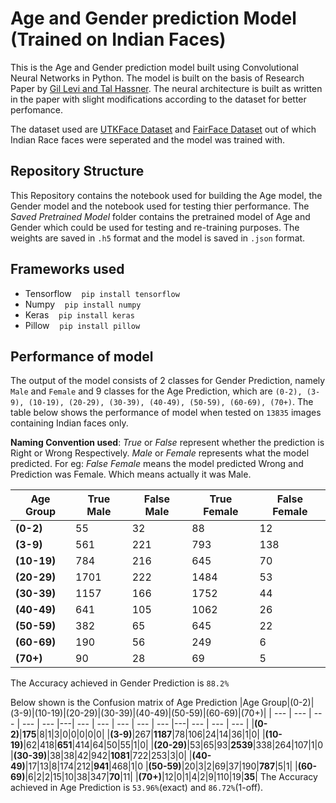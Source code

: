 # Age and Gender prediction Model (Trained on Indian Faces)

This is the Age and Gender prediction model built using Convolutional Neural Networks in Python.
The model is built on the basis of Research Paper by [Gil Levi and Tal Hassner](https://talhassner.github.io/home/publication/2015_CVPR "Age and Gender Classification Using Convolutional Neural Networks"). The neural architecture is built as written in the paper with slight modifications according to the dataset for better perfomance.

The dataset used are [UTKFace Dataset](https://susanqq.github.io/UTKFace/ "Large Scale Face Dataset") and [FairFace Dataset](https://arxiv.org/abs/1908.04913 "FairFace: Face Attribute Dataset for Balanced Race, Gender, and Age") out of which Indian Race faces were seperated and the model was trained with.

## Repository Structure

This Repository contains the notebook used for building the Age model, the Gender model and the notebook used for testing thier performance. The _Saved Pretrained Model_ folder contains the pretrained model of Age and Gender which could be used for testing and re-training purposes. The weights are saved in `.h5` format and the model is saved in `.json` format.

## Frameworks used

-   Tensorflow &nbsp;&nbsp; `pip install tensorflow`
-   Numpy &nbsp;&nbsp; `pip install numpy`
-   Keras &nbsp;&nbsp; `pip install keras`
-   Pillow &nbsp;&nbsp; `pip install pillow`

## Performance of model

The output of the model consists of 2 classes for Gender Prediction, namely `Male` and `Female` and 9 classes for the Age Prediction, which are `(0-2), (3-9), (10-19), (20-29), (30-39), (40-49), (50-59), (60-69), (70+)`. The table below shows the performance of model when tested on `13835` images containing Indian faces only.

**Naming Convention used**: _True_ or _False_ represent whether the prediction is Right or Wrong Respectively. _Male_ or _Female_ represents what the model predicted.
For eg: _False Female_ means the model predicted Wrong and Prediction was Female. Which means actually it was Male.

| Age Group   | True Male | False Male | True Female | False Female |
| ----------- | --------- | ---------- | ----------- | ------------ |
| **(0-2)**   | 55        | 32         | 88          | 12           |
| **(3-9)**   | 561       | 221        | 793         | 138          |
| **(10-19)** | 784       | 216        | 645         | 70           |
| **(20-29)** | 1701      | 222        | 1484        | 53           |
| **(30-39)** | 1157      | 166        | 1752        | 44           |
| **(40-49)** | 641       | 105        | 1062        | 26           |
| **(50-59)** | 382       | 65         | 645         | 22           |
| **(60-69)** | 190       | 56         | 249         | 6            |
| **(70+)**   | 90        | 28         | 69          | 5            |

The Accuracy achieved in Gender Prediction is `88.2%`

Below shown is the Confusion matrix of Age Prediction
|Age Group|(0-2)|(3-9)|(10-19)|(20-29)|(30-39)|(40-49)|(50-59)|(60-69)|(70+)|
| --- | --- | --- | --- | --- |---| --- | --- | --- | --- | --- |---| --- | --- | --- |
|**(0-2)**|**175**|8|1|3|0|0|0|0|0|
|**(3-9)**|267|**1187**|78|106|24|14|36|1|0|
|**(10-19)**|62|418|**651**|414|64|50|55|1|0|
|**(20-29)**|53|65|93|**2539**|338|264|107|1|0
|**(30-39)**|38|38|42|942|**1081**|722|253|3|0|
|**(40-49)**|17|13|8|174|212|**941**|468|1|0
|**(50-59)**|20|3|2|69|37|190|**787**|5|1|
|**(60-69)**|6|2|2|15|10|38|347|**70**|11|
|**(70+)**|12|0|1|4|2|9|110|19|**35**|
The Accuracy achieved in Age Prediction is `53.96%`(exact) and `86.72%`(1-off).
